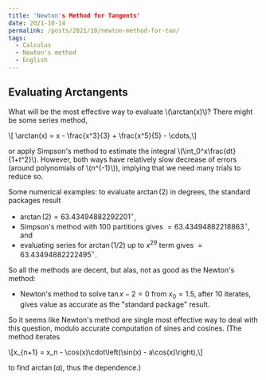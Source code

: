 ```yaml
---
title: 'Newton's Method for Tangents'
date: 2021-10-14
permalink: /posts/2021/10/newton-method-for-tan/
tags:
  - Calculus
  - Newton's method
  - English
---
```


## Evaluating Arctangents

What will be the most effective way to evaluate \\(\arctan(x)\\)? There might be some series method,

\\[ \arctan(x) = x - \frac{x^3}{3} + \frac{x^5}{5} - \cdots,\\]

or apply Simpson's method to estimate the integral \\(\int_0^x\frac{dt}{1+t^2}\\). 
However, both ways have relatively slow decrease of errors (around polynomials of \\(n^{-1}\\)),
implying that we need many trials to reduce so. 

Some numerical examples: to evaluate $\arctan(2)$ in degrees, the standard packages result

 * $\arctan(2) = 63.43494882292201^\circ$,
 * Simpson's method with 100 partitions gives $=63.43494882218863^\circ$, and
 * evaluating series for $\arctan(1/2)$ up to $x^{29}$ term gives $=63.43494882222495^\circ$.

So all the methods are decent, but alas, not as good as the Newton's method:

 * Newton's method to solve $\tan x - 2 = 0$ from $x_0=1.5$, after 10 iterates, gives value as accurate as the "standard package" result.

So it seems like Newton's method are single most effective way to deal with this question, modulo accurate computation of sines and cosines. (The method iterates

\\[x_{n+1} = x_n - \cos(x)\cdot\left(\sin(x) - a\cos(x)\right),\\]

to find $\arctan(a)$, thus the dependence.)
